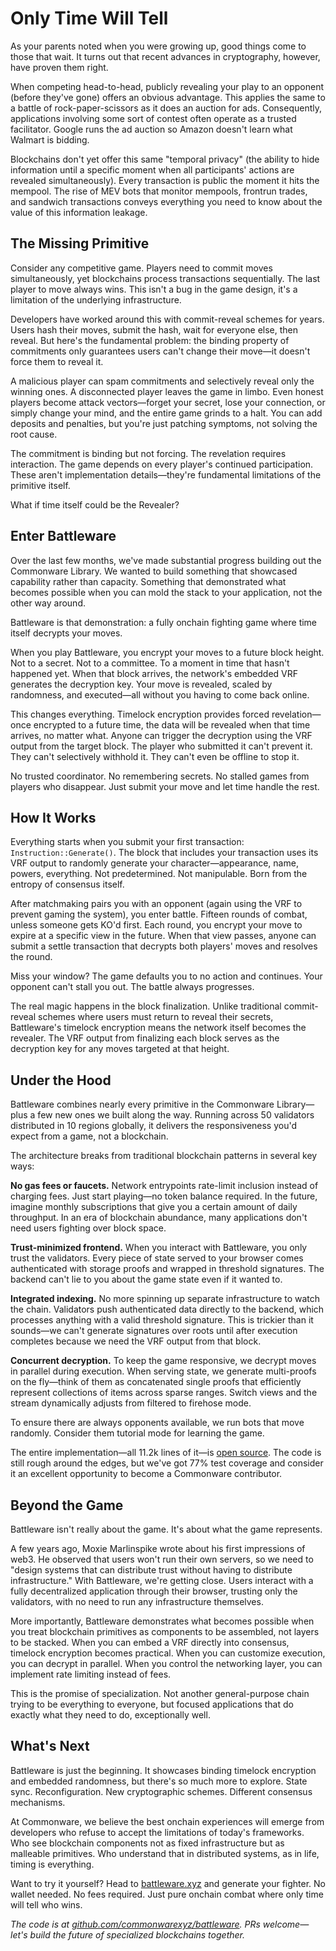 # Only Time Will Tell

As your parents noted when you were growing up, good things come to those that wait. It turns out that recent advances in cryptography, however, have proven them right.

When competing head-to-head, publicly revealing your play to an opponent (before they've gone) offers an obvious advantage. This applies the same to a battle of rock-paper-scissors as it does an auction for ads. Consequently, applications involving some sort of contest often operate as a trusted facilitator. Google runs the ad auction so Amazon doesn't learn what Walmart is bidding.

Blockchains don't yet offer this same "temporal privacy" (the ability to hide information until a specific moment when all participants' actions are revealed simultaneously). Every transaction is public the moment it hits the mempool. The rise of MEV bots that monitor mempools, frontrun trades, and sandwich transactions conveys everything you need to know about the value of this information leakage.

## The Missing Primitive

Consider any competitive game. Players need to commit moves simultaneously, yet blockchains process transactions sequentially. The last player to move always wins. This isn't a bug in the game design, it's a limitation of the underlying infrastructure.

Developers have worked around this with commit-reveal schemes for years. Users hash their moves, submit the hash, wait for everyone else, then reveal. But here's the fundamental problem: the binding property of commitments only guarantees users can't change their move—it doesn't force them to reveal it.

A malicious player can spam commitments and selectively reveal only the winning ones. A disconnected player leaves the game in limbo. Even honest players become attack vectors—forget your secret, lose your connection, or simply change your mind, and the entire game grinds to a halt. You can add deposits and penalties, but you're just patching symptoms, not solving the root cause.

The commitment is binding but not forcing. The revelation requires interaction. The game depends on every player's continued participation. These aren't implementation details—they're fundamental limitations of the primitive itself.

What if time itself could be the Revealer?

## Enter Battleware

Over the last few months, we've made substantial progress building out the Commonware Library. We wanted to build something that showcased capability rather than capacity. Something that demonstrated what becomes possible when you can mold the stack to your application, not the other way around.

Battleware is that demonstration: a fully onchain fighting game where time itself decrypts your moves.

When you play Battleware, you encrypt your moves to a future block height. Not to a secret. Not to a committee. To a moment in time that hasn't happened yet. When that block arrives, the network's embedded VRF generates the decryption key. Your move is revealed, scaled by randomness, and executed—all without you having to come back online.

This changes everything. Timelock encryption provides forced revelation—once encrypted to a future time, the data will be revealed when that time arrives, no matter what. Anyone can trigger the decryption using the VRF output from the target block. The player who submitted it can't prevent it. They can't selectively withhold it. They can't even be offline to stop it.

No trusted coordinator. No remembering secrets. No stalled games from players who disappear. Just submit your move and let time handle the rest.

## How It Works

Everything starts when you submit your first transaction: `Instruction::Generate()`. The block that includes your transaction uses its VRF output to randomly generate your character—appearance, name, powers, everything. Not predetermined. Not manipulable. Born from the entropy of consensus itself.

After matchmaking pairs you with an opponent (again using the VRF to prevent gaming the system), you enter battle. Fifteen rounds of combat, unless someone gets KO'd first. Each round, you encrypt your move to expire at a specific view in the future. When that view passes, anyone can submit a settle transaction that decrypts both players' moves and resolves the round.

Miss your window? The game defaults you to no action and continues. Your opponent can't stall you out. The battle always progresses.

The real magic happens in the block finalization. Unlike traditional commit-reveal schemes where users must return to reveal their secrets, Battleware's timelock encryption means the network itself becomes the revealer. The VRF output from finalizing each block serves as the decryption key for any moves targeted at that height.

## Under the Hood

Battleware combines nearly every primitive in the Commonware Library—plus a few new ones we built along the way. Running across 50 validators distributed in 10 regions globally, it delivers the responsiveness you'd expect from a game, not a blockchain.

The architecture breaks from traditional blockchain patterns in several key ways:

**No gas fees or faucets.** Network entrypoints rate-limit inclusion instead of charging fees. Just start playing—no token balance required. In the future, imagine monthly subscriptions that give you a certain amount of daily throughput. In an era of blockchain abundance, many applications don't need users fighting over block space.

**Trust-minimized frontend.** When you interact with Battleware, you only trust the validators. Every piece of state served to your browser comes authenticated with storage proofs and wrapped in threshold signatures. The backend can't lie to you about the game state even if it wanted to.

**Integrated indexing.** No more spinning up separate infrastructure to watch the chain. Validators push authenticated data directly to the backend, which processes anything with a valid threshold signature. This is trickier than it sounds—we can't generate signatures over roots until after execution completes because we need the VRF output from that block.

**Concurrent decryption.** To keep the game responsive, we decrypt moves in parallel during execution. When serving state, we generate multi-proofs on the fly—think of them as concatenated single proofs that efficiently represent collections of items across sparse ranges. Switch views and the stream dynamically adjusts from filtered to firehose mode.

To ensure there are always opponents available, we run bots that move randomly. Consider them tutorial mode for learning the game.

The entire implementation—all 11.2k lines of it—is [open source](https://github.com/commonwarexyz/battleware). The code is still rough around the edges, but we've got 77% test coverage and consider it an excellent opportunity to become a Commonware contributor.

## Beyond the Game

Battleware isn't really about the game. It's about what the game represents.

A few years ago, Moxie Marlinspike wrote about his first impressions of web3. He observed that users won't run their own servers, so we need to "design systems that can distribute trust without having to distribute infrastructure." With Battleware, we're getting close. Users interact with a fully decentralized application through their browser, trusting only the validators, with no need to run any infrastructure themselves.

More importantly, Battleware demonstrates what becomes possible when you treat blockchain primitives as components to be assembled, not layers to be stacked. When you can embed a VRF directly into consensus, timelock encryption becomes practical. When you can customize execution, you can decrypt in parallel. When you control the networking layer, you can implement rate limiting instead of fees.

This is the promise of specialization. Not another general-purpose chain trying to be everything to everyone, but focused applications that do exactly what they need to do, exceptionally well.

## What's Next

Battleware is just the beginning. It showcases binding timelock encryption and embedded randomness, but there's so much more to explore. State sync. Reconfiguration. New cryptographic schemes. Different consensus mechanisms.

At Commonware, we believe the best onchain experiences will emerge from developers who refuse to accept the limitations of today's frameworks. Who see blockchain components not as fixed infrastructure but as malleable primitives. Who understand that in distributed systems, as in life, timing is everything.

Want to try it yourself? Head to [battleware.xyz](https://battleware.xyz) and generate your fighter. No wallet needed. No fees required. Just pure onchain combat where only time will tell who wins.

*The code is at [github.com/commonwarexyz/battleware](https://github.com/commonwarexyz/battleware). PRs welcome—let's build the future of specialized blockchains together.*
